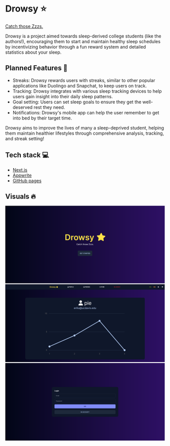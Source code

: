 # Drowsy ⭐

[Catch those Zzzs.](https://thatliuser.github.io/hackdavis.2023/)

Drowsy is a project aimed towards sleep-derived college students (like the authors!),
encouraging them to start and maintain healthy sleep schedules by incentivizing
behavior through a fun reward system and detailed statistics about your sleep.

## Planned Features 🌙
- Streaks: Drowsy rewards users with streaks, similar to other popular applications like Duolingo and Snapchat, to keep users on track.
- Tracking: Drowsy integrates with various sleep tracking devices to help users gain insight into their daily sleep patterns.
- Goal setting: Users can set sleep goals to ensure they get the well-deserved rest they need.
- Notifications: Drowsy's mobile app can help the user remember to get into bed by their target time.

Drowsy aims to improve the lives of many a sleep-deprived student, helping them maintain healthier lifestyles through
comprehensive analysis, tracking, and streak setting!

## Tech stack 💻
- [Next.js](https://nextjs.org/)
- [Appwrite](https://appwrite.io/)
- [GitHub pages](https://pages.github.com/)

## Visuals 🔥
![Homepage](./docs/drowsy-home.png)
![Profile](./docs/drowsy-profile.png)
![Login](./docs/drowsy-login.png)
